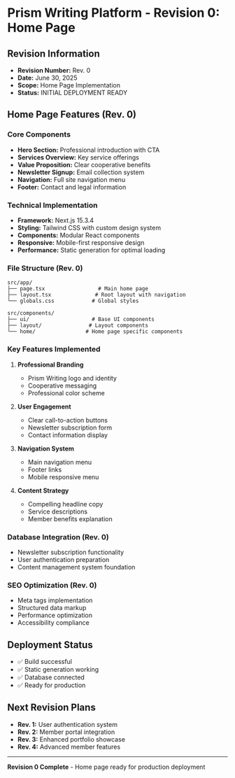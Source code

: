 # Prism Writing Platform - Revision 0: Home Page

## Revision Information
- **Revision Number:** Rev. 0
- **Date:** June 30, 2025
- **Scope:** Home Page Implementation
- **Status:** INITIAL DEPLOYMENT READY

## Home Page Features (Rev. 0)

### Core Components
- **Hero Section:** Professional introduction with CTA
- **Services Overview:** Key service offerings
- **Value Proposition:** Clear cooperative benefits
- **Newsletter Signup:** Email collection system
- **Navigation:** Full site navigation menu
- **Footer:** Contact and legal information

### Technical Implementation
- **Framework:** Next.js 15.3.4
- **Styling:** Tailwind CSS with custom design system
- **Components:** Modular React components
- **Responsive:** Mobile-first responsive design
- **Performance:** Static generation for optimal loading

### File Structure (Rev. 0)
```
src/app/
├── page.tsx                 # Main home page
├── layout.tsx              # Root layout with navigation
└── globals.css            # Global styles

src/components/
├── ui/                    # Base UI components
├── layout/               # Layout components
└── home/                # Home page specific components
```

### Key Features Implemented
1. **Professional Branding**
   - Prism Writing logo and identity
   - Cooperative messaging
   - Professional color scheme

2. **User Engagement**
   - Clear call-to-action buttons
   - Newsletter subscription form
   - Contact information display

3. **Navigation System**
   - Main navigation menu
   - Footer links
   - Mobile responsive menu

4. **Content Strategy**
   - Compelling headline copy
   - Service descriptions
   - Member benefits explanation

### Database Integration (Rev. 0)
- Newsletter subscription functionality
- User authentication preparation
- Content management system foundation

### SEO Optimization (Rev. 0)
- Meta tags implementation
- Structured data markup
- Performance optimization
- Accessibility compliance

## Deployment Status
- ✅ Build successful
- ✅ Static generation working
- ✅ Database connected
- ✅ Ready for production

## Next Revision Plans
- **Rev. 1:** User authentication system
- **Rev. 2:** Member portal integration
- **Rev. 3:** Enhanced portfolio showcase
- **Rev. 4:** Advanced member features

---
**Revision 0 Complete** - Home page ready for production deployment
